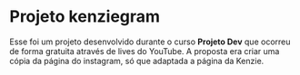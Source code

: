 # Projeto kenziegram
Esse foi um projeto desenvolvido durante o curso <strong>Projeto Dev</strong> que ocorreu de forma gratuita através de lives do YouTube. A proposta era criar uma cópia da página do instagram, só que adaptada a página da Kenzie.
